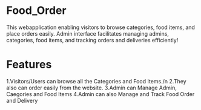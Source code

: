 # Food_Order
This webapplication enabling visitors to browse categories, food items, and place orders easily. Admin interface facilitates managing admins, categories, food items, and tracking orders and deliveries efficiently!

# Features

1.Visitors/Users can browse all the Categories and Food Items./n
2.They also can order easily from the website.
3.Admin can Manage Admin, Caegories and Food Items
4.Admin can also Manage and Track Food Order and Delivery
